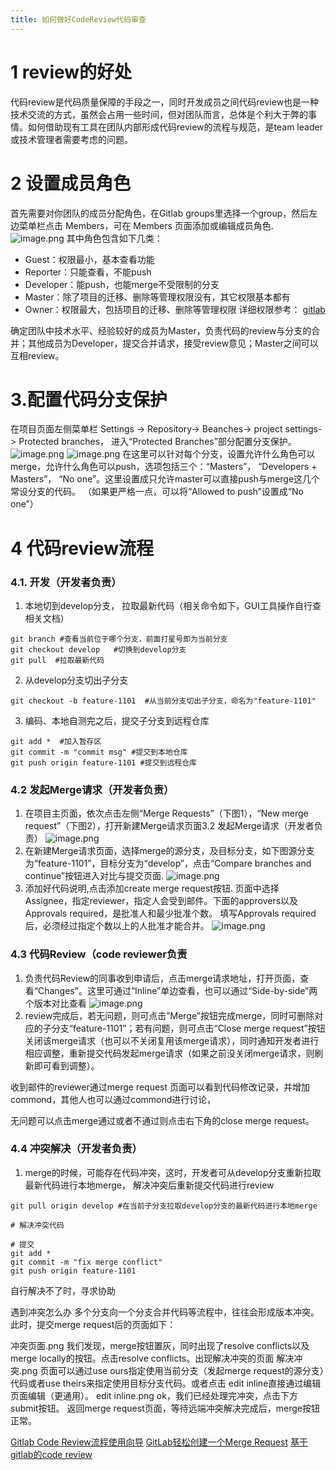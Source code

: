 ```yaml
---
title: 如何做好CodeReview代码审查
---
```


# 1 review的好处
代码review是代码质量保障的手段之一，同时开发成员之间代码review也是一种技术交流的方式，虽然会占用一些时间，但对团队而言，总体是个利大于弊的事情。如何借助现有工具在团队内部形成代码review的流程与规范，是team leader或技术管理者需要考虑的问题。
# 2 设置成员角色
首先需要对你团队的成员分配角色，在Gitlab groups里选择一个group，然后左边菜单栏点击 Members，可在 Members 页面添加或编辑成员角色.
![image.png](/images/311b5f053b421a4ba5b5e5dc1c5a6594.webp)
其中角色包含如下几类：

- Guest：权限最小，基本查看功能
- Reporter：只能查看，不能push
- Developer：能push，也能merge不受限制的分支
- Master：除了项目的迁移、删除等管理权限没有，其它权限基本都有
- Owner：权限最大，包括项目的迁移、删除等管理权限
详细权限参考： [gitlab](https://docs.gitlab.com/ee/user/permissions.html)

确定团队中技术水平、经验较好的成员为Master，负责代码的review与分支的合并；其他成员为Developer，提交合并请求，接受review意见；Master之间可以互相review。
# 3.配置代码分支保护
在项目页面左侧菜单栏 Settings -> Repository-> Beanches-> project settings-> Protected branches， 进入“Protected Branches”部分配置分支保护。
![image.png](/images/2184778afeace5cba94b8f2becbaf984.webp)
![image.png](/images/8d5cd6af67fee9a55c8713486ba8f61a.webp)
在这里可以针对每个分支，设置允许什么角色可以merge，允许什么角色可以push，选项包括三个：“Masters”， “Developers + Masters”， “No one”。这里设置成只允许master可以直接push与merge这几个常设分支的代码。
（如果更严格一点，可以将“Allowed to push”设置成“No one”）

# 4 代码review流程
### 4.1. 开发（开发者负责）
1. 本地切到develop分支， 拉取最新代码（相关命令如下，GUI工具操作自行查相关文档）
```
git branch #查看当前位于哪个分支，前面打星号即为当前分支
git checkout develop   #切换到develop分支
git pull  #拉取最新代码
```
2. 从develop分支切出子分支
```
git checkout -b feature-1101  #从当前分支切出子分支，命名为"feature-1101"
```
3. 编码、本地自测完之后，提交子分支到远程仓库
```
git add *  #加入暂存区
git commit -m "commit msg" #提交到本地仓库
git push origin feature-1101 #提交到远程仓库 
```
### 4.2 发起Merge请求（开发者负责）
1.  在项目主页面，依次点击左侧“Merge Requests”（下图1），“New merge request”（下图2），打开新建Merge请求页面3.2 发起Merge请求（开发者负责）
![image.png](/images/b504b8ad6e7beca6172847a633241f11.webp)
2. 在新建Merge请求页面，选择merge的源分支，及目标分支，如下图源分支为“feature-1101”，目标分支为“develop”，点击“Compare branches and continue”按钮进入对比与提交页面.
![image.png](/images/b5624d97eb2b6bfc18db8349ab640c5f.webp)
4. 添加好代码说明,点击添加create merge request按钮.
页面中选择Assignee，指定reviewer，指定人会受到邮件。下面的approvers以及Approvals required，是批准人和最少批准个数。
填写Approvals required后，必须经过指定个数以上的人批准才能合并。
![image.png](/images/864e319860ad4410ad5b0481034ee14d.webp)



### 4.3 代码Review（code reviewer负责
1. 负责代码Review的同事收到申请后，点击merge请求地址，打开页面，查看“Changes”。这里可通过“Inline”单边查看，也可以通过“Side-by-side”两个版本对比查看
![image.png](/images/d4d614aa7a748220006a3e4e97d1a012.webp)
2. review完成后，若无问题，则可点击”Merge”按钮完成merge，同时可删除对应的子分支“feature-1101”；若有问题，则可点击“Close merge request”按钮关闭该merge请求（也可以不关闭复用该merge请求），同时通知开发者进行相应调整，重新提交代码发起merge请求（如果之前没关闭merge请求，则刷新即可看到调整）。

收到邮件的reviewer通过merge request 页面可以看到代码修改记录，并增加commond，其他人也可以通过commond进行讨论，

无问题可以点击merge通过或者不通过则点击右下角的close merge request。


### 4.4 冲突解决（开发者负责）
1. merge的时候，可能存在代码冲突，这时，开发者可从develop分支重新拉取最新代码进行本地merge， 解决冲突后重新提交代码进行review
```
git pull origin develop #在当前子分支拉取develop分支的最新代码进行本地merge

# 解决冲突代码

# 提交
git add *
git commit -m "fix merge conflict"
git push origin feature-1101

```
自行解决不了时，寻求协助

遇到冲突怎么办
多个分支向一个分支合并代码等流程中，往往会形成版本冲突。此时，提交merge request后的页面如下：

[](https://upload-images.jianshu.io/upload_images/15616439-d20c289ec3f32caa.png?imageMogr2/auto-orient/strip|imageView2/2/w/1200/format/webp)
冲突页面.png
我们发现，merge按钮置灰，同时出现了resolve conflicts以及merge locally的按钮。点击resolve conflicts。出现解决冲突的页面
[](https://upload-images.jianshu.io/upload_images/15616439-76f67e0ff8759946.png?imageMogr2/auto-orient/strip|imageView2/2/w/1200/format/webp)
解决冲突.png
页面可以通过use ours指定使用当前分支（发起merge request的源分支）代码或者use theirs来指定使用目标分支代码。或者点击 edit inline直接通过编辑页面编辑（更通用）。
[](https://upload-images.jianshu.io/upload_images/15616439-53bb6bd18bed7a8c.png?imageMogr2/auto-orient/strip|imageView2/2/w/1200/format/webp)
edit inline.png
ok，我们已经处理完冲突，点击下方submit按钮。
返回merge request页面，等待远端冲突解决完成后，merge按钮正常。
[](https://upload-images.jianshu.io/upload_images/15616439-545436b00f92f845.png?imageMogr2/auto-orient/strip|imageView2/2/w/1200/format/webp)




[Gitlab Code Review流程使用向导](https://blog.csdn.net/my_chenjie/article/details/84959946)
[GitLab轻松创建一个Merge Request](https://zmcdbp.com/gitlab-merge-request-simple-use/)
[基于gitlab的code review](https://www.jianshu.com/p/5d764b52ea88)
